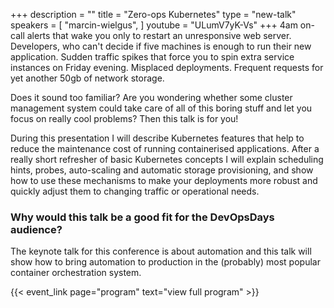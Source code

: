 +++
description = ""
title = "Zero-ops Kubernetes"
type = "new-talk"
speakers = [
        "marcin-wielgus",
]
youtube = "ULumV7yK-Vs"
+++
4am on-call alerts that wake you only to restart an unresponsive web server. Developers, who can't decide if five machines is enough to run their new application. Sudden traffic spikes that force you to spin extra service instances on Friday evening. Misplaced deployments. Frequent requests for yet another 50gb of network storage.

Does it sound too familiar? Are you wondering whether some cluster management system could take care of all of this boring stuff and let you focus on really cool problems? Then this talk is for you!

During this presentation I will describe Kubernetes features that help to reduce the maintenance cost of running containerised applications. After a really short refresher of basic Kubernetes concepts I will explain scheduling hints, probes, auto-scaling and automatic storage provisioning, and show how to use these mechanisms to make your deployments more robust and quickly adjust them to changing traffic or operational needs.

### Why would this talk be a good fit for the DevOpsDays audience?

The keynote talk for this conference is about automation and this talk will show how to bring automation to production in the (probably) most popular container orchestration system.

{{< event_link page="program" text="view full program" >}}